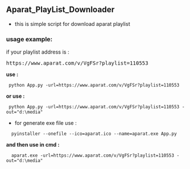 ## Aparat_PlayList_Downloader
- this is simple script for download aparat playlist 

 ###  usage example:
 if your playlist address is : 
 
<pre>https://www.aparat.com/v/VgFSr?playlist=110553</pre>
 **use :**
 <pre><code> python App.py -url=https://www.aparat.com/v/VgFSr?playlist=110553</code></pre>

**or use :**
<pre><code> python App.py -url=https://www.aparat.com/v/VgFSr?playlist=110553 -out="d:\media"</code></pre>

* for generate exe file use :
<pre><code>  pyinstaller --onefile --ico=aparat.ico --name=aparat.exe App.py </code></pre>

 **and then use in cmd :**
<pre><code>  aparat.exe -url=https://www.aparat.com/v/VgFSr?playlist=110553 -out="d:\media"</code></pre>